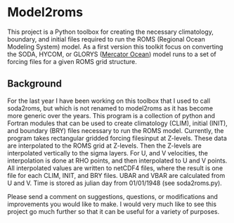 # Model2roms
This project is a Python toolbox for creating the necessary climatology, boundary, and initial files required to run the ROMS (Regional Ocean Modeling System) model. As a first version this toolkit focus on converting the SODA, HYCOM, or GLORYS ([Mercator Ocean](http://www.mercator-ocean.fr/eng/science/GLORYS/Reanalyses2/GLORYS2V1)) model runs to a set of forcing files for a given ROMS grid structure.

## Background
For the last year I have been working on this toolbox that I used to call soda2roms, but which is not renamed to model2roms as it has become more generic over the years. This program is a collection of python and Fortran modules that can be used to create climatology (CLIM), initial (INIT), and boundary (BRY) files necessary to run the ROMS model. Currently, the program takes rectangular gridded forcing filesinput at Z-levels. These data are interpolated to the ROMS grid at Z-levels. Then the Z-levels are interpolated vertically to the sigma layers. For U, and V velocities, the interpolation is done at RHO points, and then interpolated to U and V points. All interpolated values are written to netCDF4 files, where the result is one file for each CLIM, INIT, and BRY files. UBAR and VBAR are calculated from U and V. Time is stored as julian day from 01/01/1948 (see soda2roms.py).

Please send a comment on suggestions, questions, or modifications and improvements you would like to make. I would very much like to see this project go much further so that it can be useful for a variety of purposes.

